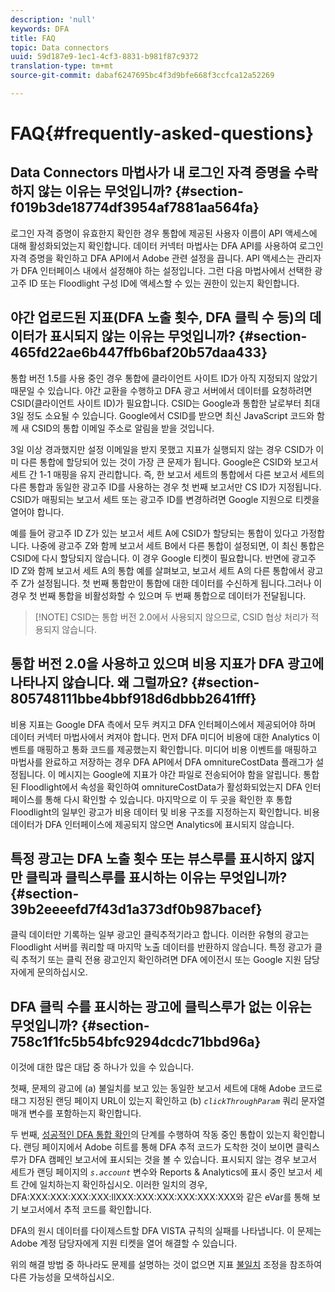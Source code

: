 ```yaml
---
description: 'null'
keywords: DFA
title: FAQ
topic: Data connectors
uuid: 59d187e9-1ec1-4cf3-8831-b981f87c9372
translation-type: tm+mt
source-git-commit: dabaf6247695bc4f3d9bfe668f3ccfca12a52269

---
```



# FAQ{#frequently-asked-questions}

## Data Connectors 마법사가 내 로그인 자격 증명을 수락하지 않는 이유는 무엇입니까? {#section-f019b3de18774df3954af7881aa564fa}

로그인 자격 증명이 유효한지 확인한 경우 통합에 제공된 사용자 이름이 API 액세스에 대해 활성화되었는지 확인합니다. 데이터 커넥터 마법사는 DFA API를 사용하여 로그인 자격 증명을 확인하고 DFA API에서 Adobe 관련 설정을 끕니다. API 액세스는 관리자가 DFA 인터페이스 내에서 설정해야 하는 설정입니다. 그런 다음 마법사에서 선택한 광고주 ID 또는 Floodlight 구성 ID에 액세스할 수 있는 권한이 있는지 확인합니다.

## 야간 업로드된 지표(DFA 노출 횟수, DFA 클릭 수 등)의 데이터가 표시되지 않는 이유는 무엇입니까? {#section-465fd22ae6b447ffb6baf20b57daa433}

통합 버전 1.5를 사용 중인 경우 통합에 클라이언트 사이트 ID가 아직 지정되지 않았기 때문일 수 있습니다. 야간 교환을 수행하고 DFA 광고 서버에서 데이터를 요청하려면 CSID(클라이언트 사이트 ID)가 필요합니다. CSID는 Google과 통합한 날로부터 최대 3일 정도 소요될 수 있습니다. Google에서 CSID를 받으면 최신 JavaScript 코드와 함께 새 CSID의 통합 이메일 주소로 알림을 받을 것입니다.

3일 이상 경과했지만 설정 이메일을 받지 못했고 지표가 실행되지 않는 경우 CSID가 이미 다른 통합에 할당되어 있는 것이 가장 큰 문제가 됩니다. Google은 CSID와 보고서 세트 간 1-1 매핑을 유지 관리합니다. 즉, 한 보고서 세트의 통합에서 다른 보고서 세트의 다른 통합과 동일한 광고주 ID를 사용하는 경우 첫 번째 보고서만 CS ID가 지정됩니다. CSID가 매핑되는 보고서 세트 또는 광고주 ID를 변경하려면 Google 지원으로 티켓을 열어야 합니다.

예를 들어 광고주 ID Z가 있는 보고서 세트 A에 CSID가 할당되는 통합이 있다고 가정합니다. 나중에 광고주 Z와 함께 보고서 세트 B에서 다른 통합이 설정되면, 이 최신 통합은 CSID에 다시 할당되지 않습니다. 이 경우 Google 티켓이 필요합니다. 반면에 광고주 ID Z와 함께 보고서 세트 A의 통합 예를 살펴보고, 보고서 세트 A의 다른 통합에서 광고주 Z가 설정됩니다. 첫 번째 통합만이 통합에 대한 데이터를 수신하게 됩니다.그러나 이 경우 첫 번째 통합을 비활성화할 수 있으며 두 번째 통합으로 데이터가 전달됩니다.

>[!NOTE] CSID는 통합 버전 2.0에서 사용되지 않으므로, CSID 협상 처리가 적용되지 않습니다.

## 통합 버전 2.0을 사용하고 있으며 비용 지표가 DFA 광고에 나타나지 않습니다. 왜 그럴까요? {#section-805748111bbe4bbf918d6dbbb2641fff}

비용 지표는 Google DFA 측에서 모두 켜지고 DFA 인터페이스에서 제공되어야 하며 데이터 커넥터 마법사에서 켜져야 합니다. 먼저 DFA 미디어 비용에 대한 Analytics 이벤트를 매핑하고 통화 코드를 제공했는지 확인합니다. 미디어 비용 이벤트를 매핑하고 마법사를 완료하고 저장하는 경우 DFA API에서 DFA omnitureCostData 플래그가 설정됩니다. 이 메시지는 Google에 지표가 야간 파일로 전송되어야 함을 알립니다. 통합된 Floodlight에서 속성을 확인하여 omnitureCostData가 활성화되었는지 DFA 인터페이스를 통해 다시 확인할 수 있습니다. 마지막으로 이 두 곳을 확인한 후 통합 Floodlight의 일부인 광고가 비용 데이터 및 비용 구조를 지정하는지 확인합니다. 비용 데이터가 DFA 인터페이스에 제공되지 않으면 Analytics에 표시되지 않습니다.

## 특정 광고는 DFA 노출 횟수 또는 뷰스루를 표시하지 않지만 클릭과 클릭스루를 표시하는 이유는 무엇입니까? {#section-39b2eeeefd7f43d1a373df0b987bacef}

클릭 데이터만 기록하는 일부 광고인 클릭추적기라고 합니다. 이러한 유형의 광고는 Floodlight 서버를 쿼리할 때 마지막 노출 데이터를 반환하지 않습니다. 특정 광고가 클릭 추적기 또는 클릭 전용 광고인지 확인하려면 DFA 에이전시 또는 Google 지원 담당자에게 문의하십시오.

## DFA 클릭 수를 표시하는 광고에 클릭스루가 없는 이유는 무엇입니까? {#section-758c1f1fc5b54bfc9294dcdc71bbd96a}

이것에 대한 많은 대답 중 하나가 있을 수 있습니다.

첫째, 문제의 광고에 (a) 불일치를 보고 있는 동일한 보고서 세트에 대해 Adobe 코드로 태그 지정된 랜딩 페이지 URL이 있는지 확인하고 (b) *`clickThroughParam`* 쿼리 문자열 매개 변수를 포함하는지 확인합니다.

두 번째, [성공적인 DFA 통합 확인](../dfa-data-connector-analytics/dfa-integration.md)의 단계를 수행하여 작동 중인 통합이 있는지 확인합니다. 랜딩 페이지에서 Adobe 히트를 통해 DFA 추적 코드가 도착한 것이 보이면 클릭스루가 DFA 캠페인 보고서에 표시되는 것을 볼 수 있습니다. 표시되지 않는 경우 보고서 세트가 랜딩 페이지의 *`s.account`* 변수와 Reports &amp; Analytics에 표시 중인 보고서 세트 간에 일치하는지 확인하십시오. 이러한 일치의 경우, DFA:XXX:XXX:XXX:XXX:llXXX:XXX:XXX:XXX:XXX:XXX와 같은 eVar를 통해 보기 보고서에서 추적 코드를 확인합니다.

DFA의 원시 데이터를 다이제스트할 DFA VISTA 규칙의 실패를 나타냅니다. 이 문제는 Adobe 계정 담당자에게 지원 티켓을 열어 해결할 수 있습니다.

위의 해결 방법 중 하나라도 문제를 설명하는 것이 없으면 지표 [불일치](../dfa-data-connector-analytics/dfa-reconciling-metric-discrepancies.md) 조정을 참조하여 다른 가능성을 모색하십시오.
